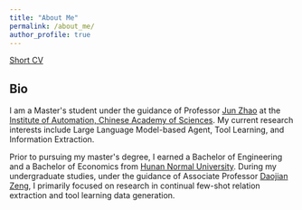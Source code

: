 ```yaml
---
title: "About Me"
permalink: /about_me/
author_profile: true
---
```

[Short CV](http://XingLLiu.github.io/files/CV_Xing_LIU.pdf)


## Bio

I am a Master's student under the guidance of Professor [Jun Zhao](https://scholar.google.com.hk/citations?hl=zh-CN&user=HljRttwAAAAJ) at the [Institute of Automation, Chinese Academy of Sciences](http://ia.cas.cn/). My current research interests include Large Language Model-based Agent, Tool Learning, and Information Extraction.

Prior to pursuing my master's degree, I earned a Bachelor of Engineering and a Bachelor of Economics from [Hunan Normal University](https://www.hunnu.edu.cn/). During my undergraduate studies, under the guidance of Associate Professor [Daojian Zeng](https://scholar.google.com.hk/citations?hl=zh-CN&user=c1wQ9_kAAAAJ), I primarily focused on research in continual few-shot relation extraction and tool learning data generation.


